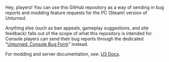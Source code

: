Hey, players! You can use this GitHub repository as a way of sending in bug reports and modding feature requests for the PC (Steam) version of _Unturned_.

Anything else (such as ban appeals, gameplay suggestions, and site feedback) falls out of the scope of what this repository is intended for. Console players can send their bug reports through the dedicated "[Unturned: Console Bug Form](https://fs16.formsite.com/hook/unturned/index.html)" instead.

For modding and server documentation, see: [U3 Docs](https://github.com/SmartlyDressedGames/U3-Docs).
